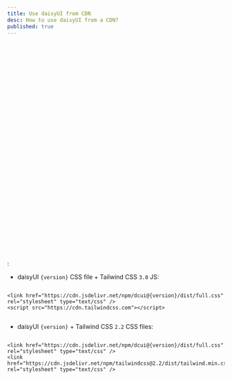 ```yaml
---
title: Use daisyUI from CDN
desc: How to use daisyUI from a CDN?
published: true
---
```


<script>
  import { readEnv } from "$lib/util"
  import InstallTabs from "@components/InstallTabs.svelte"
  import Translate from "@components/Translate.svelte"
  let version = readEnv("VITE_DAISYUI_VERSION", "latest")
</script>

<InstallTabs />

<div class="max-w-3xl alert alert-warning">
  <div class="items-center flex-1 gap-4">
    <svg xmlns="http://www.w3.org/2000/svg" fill="none" viewBox="0 0 24 24" class="w-6 h-6 mx-4 stroke-current"><path stroke-linecap="round" stroke-linejoin="round" stroke-width="2" d="M12 9v2m0 4h.01m-6.938 4h13.856c1.54 0 2.502-1.667 1.732-3L13.732 4c-.77-1.333-2.694-1.333-3.464 0L3.34 16c-.77 1.333.192 3 1.732 3z"></path></svg>
    <div>
      <div class="font-bold">
        <Translate text="Warning" />
      </div>
      <div class="text-sm">
        <Translate text="CDN files are not recommended for production <br/>because you can't purge unused styles and file size will be large." />
      </div>
    </div>
  </div>
</div>

<Translate text="You don't need to install anything." />  
<Translate text="Just add one of these to the <code>head</code> tag of your HTML" />:

- daisyUI <code>{version}</code> CSS file + Tailwind CSS <code>3.0</code> JS:

<pre class="language-html"><code class="language-html">
<span class="token tag"><span class="token tag"><span class="token punctuation">&lt;</span>link</span> <span class="token attr-name">href</span><span class="token attr-value"><span class="token punctuation attr-equals">=</span><span class="token punctuation">"</span>https://cdn.jsdelivr.net/npm/dcui@{version}/dist/full.css<span class="token punctuation">"</span></span> <span class="token attr-name">rel</span><span class="token attr-value"><span class="token punctuation attr-equals">=</span><span class="token punctuation">"</span>stylesheet<span class="token punctuation">"</span></span> <span class="token attr-name">type</span><span class="token attr-value"><span class="token punctuation attr-equals">=</span><span class="token punctuation">"</span>text/css<span class="token punctuation">"</span></span> <span class="token punctuation">/&gt;</span></span>
<span class="token tag"><span class="token tag"><span class="token punctuation">&lt;</span>script</span> <span class="token attr-name">src</span><span class="token attr-value"><span class="token punctuation attr-equals">=</span><span class="token punctuation">"</span>https://cdn.tailwindcss.com<span class="token punctuation">"</span></span><span class="token punctuation">&gt;</span></span><span class="token script"></span><span class="token tag"><span class="token tag"><span class="token punctuation">&lt;/</span>script</span><span class="token punctuation">&gt;</span></span>

</code></pre>

<div class="w-full max-w-3xl divider"><Translate text="Or" /></div>

- daisyUI <code>{version}</code> + Tailwind CSS <code>2.2</code> CSS files:

<pre class="language-html"><code class="language-html">
<span class="token tag"><span class="token tag"><span class="token punctuation">&lt;</span>link</span> <span class="token attr-name">href</span><span class="token attr-value"><span class="token punctuation attr-equals">=</span><span class="token punctuation">"</span>https://cdn.jsdelivr.net/npm/dcui@{version}/dist/full.css<span class="token punctuation">"</span></span> <span class="token attr-name">rel</span><span class="token attr-value"><span class="token punctuation attr-equals">=</span><span class="token punctuation">"</span>stylesheet<span class="token punctuation">"</span></span> <span class="token attr-name">type</span><span class="token attr-value"><span class="token punctuation attr-equals">=</span><span class="token punctuation">"</span>text/css<span class="token punctuation">"</span></span> <span class="token punctuation">/&gt;</span></span>
<span class="token tag"><span class="token tag"><span class="token punctuation">&lt;</span>link</span> <span class="token attr-name">href</span><span class="token attr-value"><span class="token punctuation attr-equals">=</span><span class="token punctuation">"</span>https://cdn.jsdelivr.net/npm/tailwindcss@2.2/dist/tailwind.min.css<span class="token punctuation">"</span></span> <span class="token attr-name">rel</span><span class="token attr-value"><span class="token punctuation attr-equals">=</span><span class="token punctuation">"</span>stylesheet<span class="token punctuation">"</span></span> <span class="token attr-name">type</span><span class="token attr-value"><span class="token punctuation attr-equals">=</span><span class="token punctuation">"</span>text/css<span class="token punctuation">"</span></span> <span class="token punctuation">/&gt;</span></span>

</code></pre>
